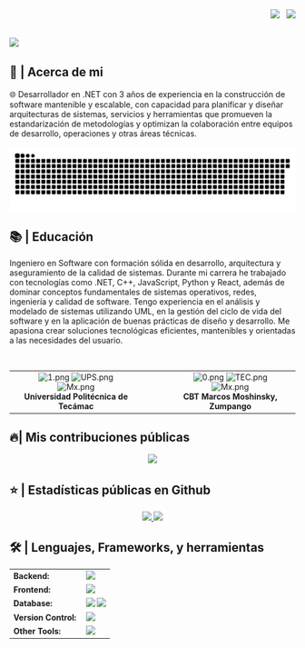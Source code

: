 <div style="display: flex; flex-direction: row; align-items: center; justify-content: flex-end; gap: 12px;">
  <a style="text-decoration: none" target="_blank" href="https://github.com/AlexandherCM">
    <img
      src="https://visitor-badge.laobi.icu/badge?page_id=AlexandherCM.AlexandherCM&left_color=gray&right_color=blue&left_text=Devs%20Visitantes">
  </a>
  <!-- <a style="text-decoration: none" target="_blank" href="https://twitter.com/AlexandherCMsergio">
    <img width="60" src="https://img.shields.io/twitter/follow/chipro?label=Follow&style=social">
  </a> -->
  <a style="text-decoration: none" target="_blank"
    href="https://www.linkedin.com/in/cordoba-molina-alexandher-a0b4112bb">
    <img width="70" src="https://img.shields.io/badge/-Linkedin-blue?style=flat&logo=Linkedin&logoColor=white">
  </a>
</div>

<br>

<img
  src="https://readme-typing-svg.herokuapp.com/?font=Roboto&weight=900&size=40=true&vCenter=true&width=500&height=70&duration=4000&color=B3B3B3&lines=Hola+Bienvenido!+👋;+Soy+Alexandher+Cordoba!;" />

<h2>📖 | Acerca de mi</h2>
🌐 Desarrollador en .NET con 3 años de experiencia en la construcción de software mantenible y escalable, con capacidad
para planificar y diseñar arquitecturas de sistemas, servicios y herramientas que promueven la estandarización de
metodologías y optimizan la colaboración entre equipos de desarrollo, operaciones y otras áreas técnicas.
<div align="center">
  <br>
  <img alt="snake eating my contributions"
    src="https://raw.githubusercontent.com/codediaz/codediaz/output/github-contribution-grid-snake.svg" />
  <br />
</div>

<h2>📚 | Educación</h2>
<p>Ingeniero en Software con formación sólida en desarrollo, arquitectura y aseguramiento de la calidad de sistemas.
  Durante mi carrera he trabajado con tecnologías como .NET, C++, JavaScript, Python y React, además de dominar
  conceptos fundamentales de sistemas operativos, redes, ingeniería y calidad de software. Tengo experiencia en el
  análisis y modelado de sistemas utilizando UML, en la gestión del ciclo de vida del software y en la aplicación de
  buenas prácticas de diseño y desarrollo. Me apasiona crear soluciones tecnológicas eficientes, mantenibles y
  orientadas a las necesidades del usuario.</p><br>

<div align="center">
  <table style="margin-left: auto; margin-right: auto;">
    <tr style="display: flex; gap: 2.5rem;">
      <td align="center">
        <img src="https://thumbs4.imagebam.com/7d/3e/66/MESRJTA_t.png" height="40" alt="1.png" />
        <img
          src="https://uptecamac.edomex.gob.mx/sites/uptecamac.edomex.gob.mx/files/images/Acerca%20de%20la%20Universidad/símbolos/2025/SOFTWARE.png"
          width="90" alt="UPS.png" /><br>
        <img src="https://thumbs4.imagebam.com/b9/01/da/MESRJ8V_t.png" height="20" alt="Mx.png" /><br>
        <strong>Universidad Politécnica de Tecámac</strong><br><strong>
      </td>
      <td align="center">
        <img src="https://thumbs4.imagebam.com/b4/6b/77/MESRJT1_t.png" height="40" alt="0.png" />
        <img src="https://encrypted-tbn0.gstatic.com/images?q=tbn:ANd9GcSRLvTQSPnex7-PmkU0-36swfIZGVL2qgkMHg&s"
          width="90" alt="TEC.png" /><br>
        <img src="https://thumbs4.imagebam.com/b9/01/da/MESRJ8V_t.png" height="20" alt="Mx.png" /><br>
        <strong>CBT Marcos Moshinsky, Zumpango</strong><br><strong>
      </td>
    </tr>
  </table>
</div>

<h2>🔥| Mis contribuciones públicas</h2>
<p align="center">
  <a href="https://github.com/DenverCoder1/github-readme-streak-stats">
    <img src="https://github-readme-streak-stats.herokuapp.com?user=AlexandherCM" />
  </a>
</p>

<h2>⭐ | Estadísticas públicas en Github</h2>

<div align="center">
  <a href="https://github.com/AlexandherCM">
    <img height="180em"
      src="https://github-readme-stats.vercel.app/api?username=AlexandherCM&show_icons=true&theme=default&include_all_commits=true&count_private=true" />
    <img height="180em"
      src="https://github-readme-stats.vercel.app/api/top-langs/?username=AlexandherCM&layout=compact&langs_count=7&theme=default" /></a>
</div>

<h2>🛠️ | Lenguajes, Frameworks, y herramientas </h2>
<table>
  <tr>
    <td style="font-weight: bold; padding-right: 10px; vertical-align: center; border: none;">Backend:</td>
    <td><img height="40" src="https://skillicons.dev/icons?i=nodejs,python,php,laravel,cs,net" />
    </td>
  </tr>
  <tr>
    <td style="font-weight: bold; padding-right: 10px; vertical-align: center;">Frontend:</td>
    <td><img height="40" src="https://skillicons.dev/icons?i=react,bootstrap,html,css,js,jquery,ts,angular" /></td>
  </tr>
  <!-- <tr>
    <td style="font-weight: bold; padding-right: 10px; vertical-align: center; border: none;">DevOps:</td>
    <td><img height="40"
        src="https://skillicons.dev/icons?i=docker,githubactions,gcp,aws" />
    </td>
  </tr> -->
  <tr>
    <td style="font-weight: bold; padding-right: 10px; vertical-align: center; border: none;">Database:</td>
    <td>
      <img height="40" src="https://skillicons.dev/icons?i=mysql,postgresql,firebase,mongodb" />
      <img height="40" src="https://encrypted-tbn0.gstatic.com/images?q=tbn:ANd9GcS1yZ3qBO6yJan7Mh2Pf6Bl8CT37mnsKtyc8Q&s" />
    </td>
  </tr>
  <tr>
    <td style="font-weight: bold; padding-right: 10px; vertical-align: center; border: none;">Version Control:</td>
    <td><img height="40" src="https://skillicons.dev/icons?i=git,github" /></td>
  </tr>
  <tr>
    <td style="font-weight: bold; padding-right: 10px; vertical-align: center; border: none;">Other Tools:</td>
    <td>
      <img height="40" src="https://skillicons.dev/icons?i=blender,fastapi,postman" />
    </td>
  </tr>
</table>
<br>
